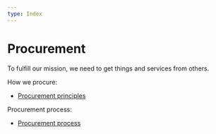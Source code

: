 ```yaml
---
type: Index
---
```


# Procurement

To fulfill our mission, we need to get things and services from others.

How we procure:

* [Procurement principles](principles.md)

Procurement process:

* [Procurement process](process.md)

